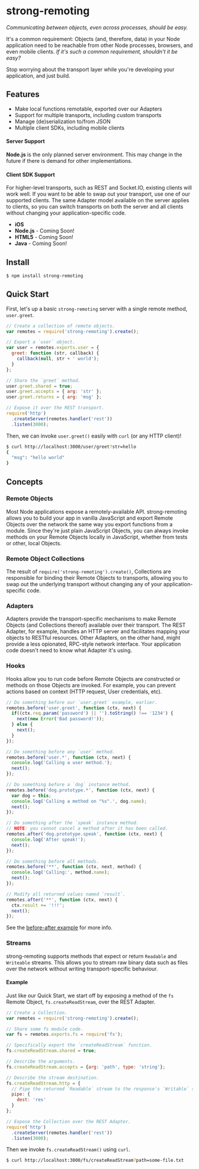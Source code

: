 # strong-remoting

_Communicating between objects, even across processes, should be easy._

It's a common requirement: Objects (and, therefore, data) in your Node
application need to be reachable from other Node processes, browsers, and even
mobile clients. _If it's such a common requirement, shouldn't it be easy?_

Stop worrying about the transport layer while you're developing your
application, and just build.

## Features

 - Make local functions remotable, exported over our Adapters
 - Support for multiple transports, including custom transports
 - Manage (de)serialization to/from JSON
 - Multiple client SDKs, including mobile clients

#### Server Support

**Node.js** is the only planned server environment. This may change in the
future if there is demand for other implementations.

#### Client SDK Support

For higher-level transports, such as REST and Socket.IO, existing clients will
work well. If you want to be able to swap out your transport, use one of our
supported clients. The same Adapter model available on the server applies to
clients, so you can switch transports on both the server and all clients without
changing your application-specific code.

 - **iOS** 
 - **Node.js** - Coming Soon!
 - **HTML5** - Coming Soon!
 - **Java** - Coming Soon!

## Install

```sh
$ npm install strong-remoting
```

## Quick Start

First, let's up a basic `strong-remoting` server with a single remote method,
`user.greet`.

```js
// Create a collection of remote objects.
var remotes = require('strong-remoting').create();

// Export a `user` object.
var user = remotes.exports.user = {
  greet: function (str, callback) {
    callback(null, str + ' world');
  }
};

// Share the `greet` method.
user.greet.shared = true;
user.greet.accepts = { arg: 'str' };
user.greet.returns = { arg: 'msg' };

// Expose it over the REST transport.
require('http')
  .createServer(remotes.handler('rest'))
  .listen(3000);
```

Then, we can invoke `user.greet()` easily with `curl` (or any HTTP client)!

```sh
$ curl http://localhost:3000/user/greet?str=hello
{
  "msg": "hello world"
}
```

## Concepts

### Remote Objects

Most Node applications expose a remotely-available API. strong-remoting allows
you to build your app in vanilla JavaScript and export Remote Objects over the
network the same way you export functions from a module. Since they're just
plain JavaScript Objects, you can always invoke methods on your Remote Objects
locally in JavaScript, whether from tests or other, local Objects.

### Remote Object Collections

The result of `require('strong-remoting').create()`, Collections are responsible
for binding their Remote Objects to transports, allowing you to swap out the
underlying transport without changing any of your application-specific code.

### Adapters

Adapters provide the transport-specific mechanisms to make Remote Objects (and
Collections thereof) available over their transport. The REST Adapter, for
example, handles an HTTP server and facilitates mapping your objects to RESTful
resources. Other Adapters, on the other hand, might provide a less opionated,
RPC-style network interface. Your application code doesn't need to know what
Adapter it's using.

### Hooks

Hooks allow you to run code before Remote Objects are constructed or methods on
those Objects are invoked. For example, you can prevent actions based on context
(HTTP request, User credentials, etc).

```js
// Do something before our `user.greet` example, earlier.
remotes.before('user.greet', function (ctx, next) {
  if((ctx.req.param('password') || '').toString() !== '1234') {
    next(new Error('Bad password!'));
  } else {
    next();
  }
});

// Do something before any `user` method.
remotes.before('user.*', function (ctx, next) {
  console.log('Calling a user method.');
  next();
});

// Do something before a `dog` instance method.
remotes.before('dog.prototype.*', function (ctx, next) {
  var dog = this;
  console.log('Calling a method on "%s".', dog.name);
  next();
});

// Do something after the `speak` instance method.
// NOTE: you cannot cancel a method after it has been called.
remotes.after('dog.prototype.speak', function (ctx, next) {
  console.log('After speak!');
  next();
});

// Do something before all methods.
remotes.before('**', function (ctx, next, method) {
  console.log('Calling:', method.name);
  next();
});

// Modify all returned values named `result`.
remotes.after('**', function (ctx, next) {
  ctx.result += '!!!';
  next();
});
```

See the [before-after example](https://github.com/strongloop/strong-remoting/blob/master/example/before-after.js)
for more info.

### Streams

strong-remoting supports methods that expect or return `Readable` and
`Writeable` streams. This allows you to stream raw binary data such as files
over the network without writing transport-specific behaviour.

#### Example

Just like our Quick Start, we start off by exposing a method of the `fs` Remote
Object, `fs.createReadStream`, over the REST Adapter.

```js
// Create a Collection.
var remotes = require('strong-remoting').create();

// Share some fs module code.
var fs = remotes.exports.fs = require('fs');

// Specifically export the `createReadStream` function.
fs.createReadStream.shared = true;

// Describe the arguments.
fs.createReadStream.accepts = {arg: 'path', type: 'string'};

// Describe the stream destination.
fs.createReadStream.http = {
  // Pipe the returned `Readable` stream to the response's `Writable` stream.
  pipe: {
    dest: 'res'
  }
};

// Expose the Collection over the REST Adapter.
require('http')
  .createServer(remotes.handler('rest'))
  .listen(3000);
```

Then we invoke `fs.createReadStream()` using `curl`.

```sh
$ curl http://localhost:3000/fs/createReadStream?path=some-file.txt
```
